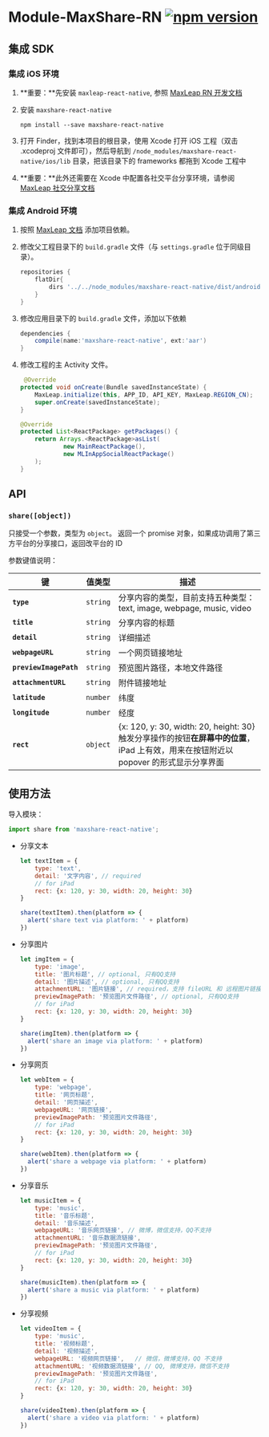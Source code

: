 # Module-MaxShare-RN [![npm version](https://badge.fury.io/js/maxshare-react-native.svg)](http://badge.fury.io/js/maxshare-react-native)

## 集成 SDK

### 集成 iOS 环境

1. **重要：**先安装 `maxleap-react-native`, 参照 [MaxLeap RN 开发文档](http://badge.fury.io/js/maxleap-react-native)

2. 安装 `maxshare-react-native`

	```
	npm install --save maxshare-react-native
	```

3. 打开 Finder，找到本项目的根目录，使用 Xcode 打开 iOS 工程（双击 .xcodeproj 文件即可），然后导航到 `/node_modules/maxshare-react-native/ios/lib` 目录，把该目录下的 frameworks 都拖到 Xcode 工程中

4. **重要：**此外还需要在 Xcode 中配置各社交平台分享环境，请参阅[MaxLeap 社交分享文档](https://maxleap.cn/s/web/zh_cn/guide/devguide/ios.html#社交分享)

### 集成 Android 环境

1. 按照 [MaxLeap 文档](https://maxleap.cn/s/web/zh_cn/guide/devguide/android.html#社交分享) 添加项目依赖。

1. 修改父工程目录下的 `build.gradle` 文件（与 `settings.gradle` 位于同级目录）。

    ```groovy
    repositories {
        flatDir{
            dirs '../../node_modules/maxshare-react-native/dist/android'
        }
    }
    ```

2. 修改应用目录下的 `build.gradle` 文件，添加以下依赖

    ```groovy
    dependencies {
        compile(name:'maxshare-react-native', ext:'aar')
    }
    ```

3. 修改工程的主 Activity 文件。

    ```java
     @Override
    protected void onCreate(Bundle savedInstanceState) {
        MaxLeap.initialize(this, APP_ID, API_KEY, MaxLeap.REGION_CN);
        super.onCreate(savedInstanceState);
    }

    @Override
    protected List<ReactPackage> getPackages() {
        return Arrays.<ReactPackage>asList(
                new MainReactPackage(),
                new MLInAppSocialReactPackage()
        );
    }
    ```

## API

### `share([object])`

只接受一个参数，类型为 `object`。
返回一个 promise 对象，如果成功调用了第三方平台的分享接口，返回改平台的 ID


参数键值说明：

键    						| 值类型    | 描述
-----------------------|----------|-------
**`type`**				| `string` | 分享内容的类型，目前支持五种类型：<br>text, image, webpage, music, video
**`title`**				| `string` | 分享内容的标题
**`detail`**				| `string` | 详细描述
**`webpageURL`**			| `string` | 一个网页链接地址
**`previewImagePath`**	| `string` | 预览图片路径，本地文件路径
**`attachmentURL`**		| `string` | 附件链接地址
**`latitude`**			| `number` | 纬度
**`longitude`**			| `number` | 经度
**`rect`**				| `object` | {x: 120, y: 30, width: 20, height: 30}<br>触发分享操作的按钮**在屏幕中的位置**，iPad 上有效，用来在按钮附近以 popover 的形式显示分享界面

## 使用方法

导入模块：

```js
import share from 'maxshare-react-native';
```

- 分享文本

	```js
	let textItem = {
		type: 'text',
		detail: '文字内容', // required
		// for iPad
		rect: {x: 120, y: 30, width: 20, height: 30}
	}

	share(textItem).then(platform => {
	  alert('share text via platform: ' + platform)
	})
	```

- 分享图片

	```js
	let imgItem = {
		type: 'image',
		title: '图片标题', // optional, 只有QQ支持
		detail: '图片描述', // optional, 只有QQ支持
		attachmentURL: '图片链接', // required，支持 fileURL 和 远程图片链接
		previewImagePath: '预览图片文件路径', // optional, 只有QQ支持
		// for iPad
		rect: {x: 120, y: 30, width: 20, height: 30}
	}

	share(imgItem).then(platform => {
	  alert('share an image via platform: ' + platform)
	})
	```

- 分享网页

	```js
	let webItem = {
		type: 'webpage',
		title: '网页标题',
		detail: '网页描述',
		webpageURL: '网页链接',
		previewImagePath: '预览图片文件路径',
		// for iPad
		rect: {x: 120, y: 30, width: 20, height: 30}
	}

	share(webItem).then(platform => {
	  alert('share a webpage via platform: ' + platform)
	})
	```

- 分享音乐

	```js
	let musicItem = {
		type: 'music',
		title: '音乐标题',
		detail: '音乐描述',
		webpageURL: '音乐网页链接', // 微博，微信支持，QQ不支持
		attachmentURL: '音乐数据流链接',
		previewImagePath: '预览图片文件路径',
		// for iPad
		rect: {x: 120, y: 30, width: 20, height: 30}
	}

	share(musicItem).then(platform => {
	  alert('share a music via platform: ' + platform)
	})
	```

- 分享视频

	```js
	let videoItem = {
		type: 'music',
		title: '视频标题',
		detail: '视频描述',
		webpageURL: '视频网页链接',	// 微信，微博支持，QQ 不支持
		attachmentURL: '视频数据流链接', // QQ, 微博支持，微信不支持
		previewImagePath: '预览图片文件路径',
		// for iPad
		rect: {x: 120, y: 30, width: 20, height: 30}
	}

	share(videoItem).then(platform => {
	  alert('share a video via platform: ' + platform)
	})
	```
